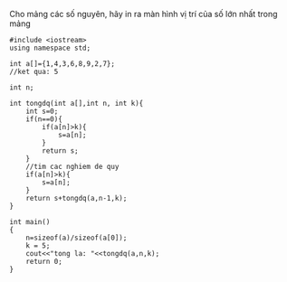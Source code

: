 Cho mảng các số nguyên, hãy in ra màn hình vị trí của số lớn nhất trong mảng
```
#include <iostream>
using namespace std;

int a[]={1,4,3,6,8,9,2,7};
//ket qua: 5

int n;

int tongdq(int a[],int n, int k){
    int s=0;
    if(n==0){
        if(a[n]>k){
            s=a[n];
        }
        return s;
    }
    //tim cac nghiem de quy
    if(a[n]>k){
        s=a[n];
    }
    return s+tongdq(a,n-1,k);
}

int main()
{
    n=sizeof(a)/sizeof(a[0]);
    k = 5;
    cout<<"tong la: "<<tongdq(a,n,k);
    return 0;
}
```
